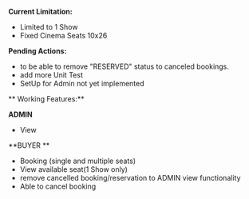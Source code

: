 **Current Limitation:**
 - Limited to 1 Show 
 - Fixed Cinema Seats 10x26


**Pending Actions:**
 - to be able to remove "RESERVED" status to canceled bookings.
 - add more Unit Test
 - SetUp for Admin not yet implemented

** Working Features:**
 
**ADMIN**
  - View

**BUYER **
  - Booking (single and multiple seats)
  - View available seat(1 Show only)
  - remove cancelled booking/reservation to ADMIN view functionality
  - Able to cancel booking

